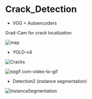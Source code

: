 # Crack_Detection
- VGG + Autoencoders

Grad-Cam for crack localization

![map](https://user-images.githubusercontent.com/78222574/123067613-6ccf7580-d411-11eb-82b2-2ddade2b8551.jpg)

- YOLO-v4

![Cracks](https://user-images.githubusercontent.com/78222574/124027199-e3acd580-d9f2-11eb-96c5-7b162d2d8a8b.PNG)

![ezgif com-video-to-gif](https://user-images.githubusercontent.com/78222574/124801856-9df28e80-df57-11eb-85f1-17f877452c5a.gif)

- Detection2 (instance segmentation)

![InstanceSegmentation](https://user-images.githubusercontent.com/78222574/124394287-29251780-dcff-11eb-83b5-296f14e18908.PNG)
